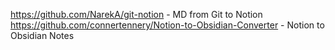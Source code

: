 https://github.com/NarekA/git-notion - MD from Git to Notion
https://github.com/connertennery/Notion-to-Obsidian-Converter - Notion to Obsidian Notes
